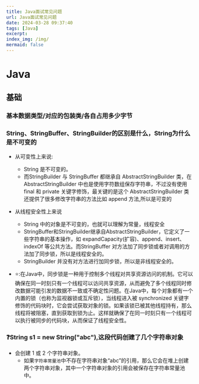```yaml
---
title: Java面试常见问题
url: Java面试常见问题
date: 2024-03-28 09:37:40
tags: [Java]
excerpt: 
index_img: /img/
mermaid: false
---
```

# Java
## 基础
###  基本数据类型/对应的包装类/各自占用多少字节

### String、StringBuffer、StringBuilder的区别是什么，String为什么是不可变的
- 从可变性上来说:
    - String 是不可变的。
    - 而StringBuilder 与 StringBuffer 都继承自 AbstractStringBuilder 类，在 AbstractStringBuilder 中也是使用字符数组保存字符串，不过没有使用 final 和 private 关键字修饰，最关键的是这个 AbstractStringBuilder 类还提供了很多修改字符串的方法比如 append 方法,所以是可变的

- 从线程安全性上来说
    - String 中的对象是不可变的，也就可以理解为常量，线程安全
    - StringBuffer和StringBuilder继承自AbstractStringBuilder，它定义了一些字符串的基本操作，如 expandCapacity(扩容)、append、insert、indexOf 等公共方法。而StringBuffer 对方法加了同步锁或者对调用的方法加了同步锁，所以是线程安全的。
    - StringBuilder 并没有对方法进行加同步锁，所以是非线程安全的。

- ⭐️:在Java中，同步锁是一种用于控制多个线程对共享资源访问的机制。它可以确保在同一时刻只有一个线程可以访问共享资源，从而避免了多个线程同时修改数据可能引发的数据不一致或不确定性问题。在Java中，每个对象都有一个内置的锁（也称为监视器锁或互斥锁），当线程进入被 synchronized 关键字修饰的代码块时，它会尝试获取对象的锁。如果该锁已被其他线程持有，那么线程将被阻塞，直到获取到锁为止。这样就确保了在同一时刻只有一个线程可以执行被同步的代码块，从而保证了线程安全性。

### ❓String s1 = new String("abc"),这段代码创建了几个字符串对象
- 会创建 1 或 2 个字符串对象。
    - 如果`字符串常量池`中不存在字符串对象“abc”的引用，那么它会在堆上创建两个字符串对象，其中一个字符串对象的引用会被保存在字符串常量池中。



